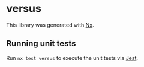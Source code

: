 # versus

This library was generated with [Nx](https://nx.dev).

## Running unit tests

Run `nx test versus` to execute the unit tests via [Jest](https://jestjs.io).
